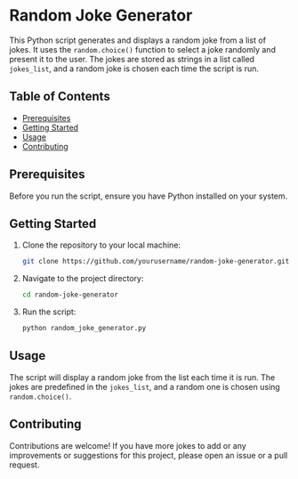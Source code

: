 # Random Joke Generator

This Python script generates and displays a random joke from a list of jokes. It uses the `random.choice()` function to select a joke randomly and present it to the user. The jokes are stored as strings in a list called `jokes_list`, and a random joke is chosen each time the script is run.

## Table of Contents
- [Prerequisites](#prerequisites)
- [Getting Started](#getting-started)
- [Usage](#usage)
- [Contributing](#contributing)
  

## Prerequisites

Before you run the script, ensure you have Python installed on your system.

## Getting Started

1. Clone the repository to your local machine:

   ```bash
   git clone https://github.com/yourusername/random-joke-generator.git
   ```

2. Navigate to the project directory:

   ```bash
   cd random-joke-generator
   ```

3. Run the script:

   ```bash
   python random_joke_generator.py
   ```

## Usage

The script will display a random joke from the list each time it is run. The jokes are predefined in the `jokes_list`, and a random one is chosen using `random.choice()`.

## Contributing

Contributions are welcome! If you have more jokes to add or any improvements or suggestions for this project, please open an issue or a pull request.
